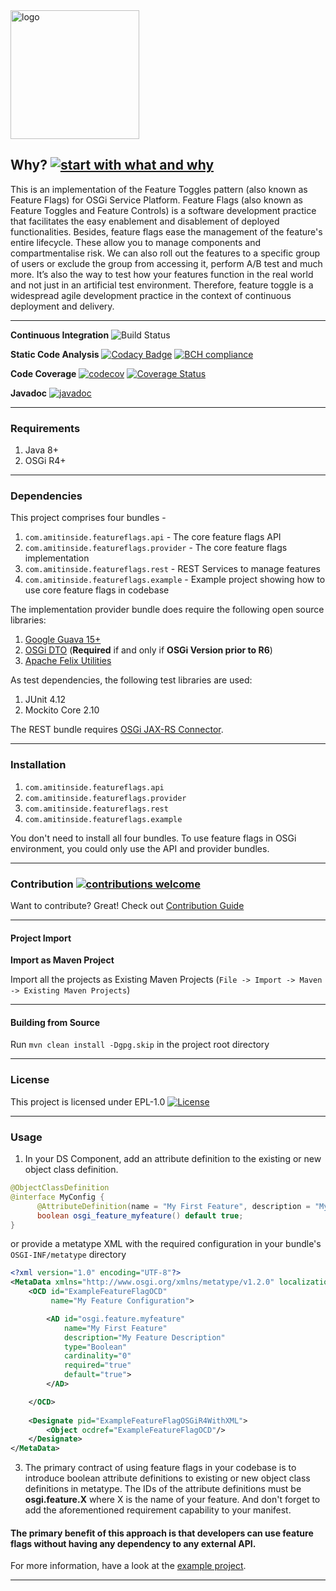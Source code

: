 <img width="206" alt="logo" src="https://user-images.githubusercontent.com/13380182/31521441-d679b224-afa9-11e7-960c-e643b7fc45e0.png">

## Why? [![start with what and why](https://img.shields.io/badge/start%20with-why%3F-brightgreen.svg?style=flat)](http://featureflags.io/feature-flags/)

This is an implementation of the Feature Toggles pattern (also known as Feature Flags) for OSGi Service Platform. Feature Flags (also known as Feature Toggles and Feature Controls) is a software development practice that facilitates the easy enablement and disablement of deployed functionalities. Besides, feature flags ease the management of the feature's entire lifecycle. These allow you to manage components and compartmentalise risk. We can also roll out the features to a specific group of users or exclude the group from accessing it, perform A/B test and much more. It’s also the way to test how your features function in the real world and not just in an artificial test environment. Therefore, feature toggle is a widespread agile development practice in the context of continuous deployment and delivery.

----------------------------------------------------------------------------------------------------------

**Continuous Integration** ![Build Status](https://travis-ci.org/amitjoy/feature-flags-for-osgi.svg?branch=master)

**Static Code Analysis** [![Codacy Badge](https://api.codacy.com/project/badge/Grade/90918f9f84b64b14ac9ea1ed7f8ac041)](https://www.codacy.com/app/admin_62/feature-flags-for-osgi?utm_source=github.com&amp;utm_medium=referral&amp;utm_content=amitjoy/feature-flags-osgi&amp;utm_campaign=Badge_Grade) [![BCH compliance](https://bettercodehub.com/edge/badge/amitjoy/feature-flags-for-osgi?branch=master)](https://bettercodehub.com/)

**Code Coverage** [![codecov](https://codecov.io/gh/amitjoy/feature-flags-for-osgi/branch/master/graph/badge.svg)](https://codecov.io/gh/amitjoy/feature-flags-for-osgi) [![Coverage Status](https://coveralls.io/repos/github/amitjoy/feature-flags-for-osgi/badge.svg?branch=master)](https://coveralls.io/github/amitjoy/feature-flags-for-osgi?branch=master)

**Javadoc** [![javadoc](http://javadoc-badge.appspot.com/com.tomgibara/github.svg?label=javadoc)](http://amitjoy.github.io/feature-flags-for-osgi/)

---------------------------------------------------------------------------------------------------------------

### Requirements

1. Java 8+
2. OSGi R4+

----------------------------------------------------------------------------------------------------------------

### Dependencies

This project comprises four bundles - 

1. `com.amitinside.featureflags.api` - The core feature flags API
2. `com.amitinside.featureflags.provider` - The core feature flags implementation
3. `com.amitinside.featureflags.rest` - REST Services to manage features
4. `com.amitinside.featureflags.example` - Example project showing how to use core feature flags in codebase

The implementation provider bundle does require the following open source libraries:

1. [Google Guava 15+](http://search.maven.org/#search%7Cgav%7C1%7Cg%3A%22com.google.guava%22%20AND%20a%3A%22guava%22)
2. [OSGi DTO](http://search.maven.org/#artifactdetails%7Corg.osgi%7Corg.osgi.dto%7C1.0.0%7Cjar) (**Required** if and only if **OSGi Version prior to R6**)
3. [Apache Felix Utilities](http://search.maven.org/#artifactdetails%7Corg.everit.osgi.bundles%7Corg.everit.osgi.bundles.org.apache.felix.utils%7C1.6.0%7Cjar)

As test dependencies, the following test libraries are used:

1. JUnit 4.12
3. Mockito Core 2.10

The REST bundle requires [OSGi JAX-RS Connector](https://github.com/hstaudacher/osgi-jax-rs-connector).

-----------------------------------------------------------------------------------

### Installation

1. `com.amitinside.featureflags.api`
2. `com.amitinside.featureflags.provider`
3. `com.amitinside.featureflags.rest`
4. `com.amitinside.featureflags.example`

You don't need to install all four bundles. To use feature flags in OSGi environment, you could only use the API and provider bundles.

----------------------------------------------------------------------------------

### Contribution [![contributions welcome](https://img.shields.io/badge/contributions-welcome-brightgreen.svg?style=flat)](https://github.com/amitjoy/feature-flags-osgi/issues)

Want to contribute? Great! Check out [Contribution Guide](https://github.com/amitjoy/feature-flags-osgi/blob/master/CONTRIBUTING.md)

-------------------------------------------------------------------------------

#### Project Import

**Import as Maven Project**

Import all the projects as Existing Maven Projects (`File -> Import -> Maven -> Existing Maven Projects`)

-------------------------------------------------------------------------------

#### Building from Source

Run `mvn clean install -Dgpg.skip` in the project root directory

-------------------------------------------------------------------------------

### License

This project is licensed under EPL-1.0 [![License](http://img.shields.io/badge/license-EPL-blue.svg)](http://www.eclipse.org/legal/epl-v10.html)

--------------------------------------------------------------------------------

### Usage

1. In your DS Component, add an attribute definition to the existing or new object class definition.

```java
@ObjectClassDefinition
@interface MyConfig {
      @AttributeDefinition(name = "My First Feature", description = "My Feature Description")
      boolean osgi_feature_myfeature() default true;
}
```

or provide a metatype XML with the required configuration in your bundle's `OSGI-INF/metatype` directory

```xml
<?xml version="1.0" encoding="UTF-8"?>
<MetaData xmlns="http://www.osgi.org/xmlns/metatype/v1.2.0" localization="en_us">
    <OCD id="ExampleFeatureFlagOCD" 
         name="My Feature Configuration">

        <AD id="osgi.feature.myfeature"
            name="My First Feature"
            description="My Feature Description"
            type="Boolean"
            cardinality="0"
            required="true"
            default="true">
        </AD>

    </OCD>
    
    <Designate pid="ExampleFeatureFlagOSGiR4WithXML">
        <Object ocdref="ExampleFeatureFlagOCD"/>
    </Designate>
</MetaData>
```

3. The primary contract of using feature flags in your codebase is to introduce boolean attribute definitions to existing or new object class definitions in metatype. The IDs of the attribute definitions must be **osgi.feature.X** where X is the name of your feature. And don't forget to add the aforementioned requirement capability to your manifest.

#### The primary benefit of this approach is that developers can use feature flags without having any dependency to any external API.

For more information, have a look at the [example project](https://github.com/amitjoy/feature-flags-for-osgi/tree/master/com.amitinside.featureflags.example/src/main/java/com/amitinside/featureflags/example).

--------------------------------------------------------------------------------------------------------
